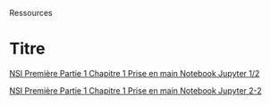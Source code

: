 Ressources
<h1> Titre </h1>
<a href="https://nuage03.apps.education.fr/index.php/s/GJrktB3coA3J5XW" target="_blank">NSI Première Partie 1 Chapitre 1 Prise en
main Notebook Jupyter 1/2</a>

<a href="https://nuage03.apps.education.fr/index.php/s/6nn2qNdSLEWXAyJ" target="_blank">NSI Première Partie 1 Chapitre 1 Prise en main Notebook Jupyter 2-2</a>

<script type="text/javascript" src="utils.js"></script>

<iframe id="pdf-js-viewer" src="" title="webviewer" frameborder="0" width="100%" height="800"></iframe>

<script>
    window.onload = () => document.getElementById("pdf-js-viewer").src = url("PriseEnMainPython.pdf") + "#zoom=page-width&pagemode=none";
</script>

